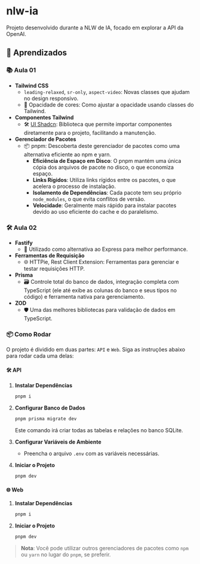 # nlw-ia
Projeto desenvolvido durante a NLW de IA, focado em explorar a API da OpenAI.

## 🚀 Aprendizados

### 📚 Aula 01
- **Tailwind CSS**
  - `leading-relaxed`, `sr-only`, `aspect-video`: Novas classes que ajudam no design responsivo.
  - 🎨 Opacidade de cores: Como ajustar a opacidade usando classes do Tailwind.
- **Componentes Tailwind**
  - 🛠 [UI Shadcn](https://ui.shadcn.com/): Biblioteca que permite importar componentes diretamente para o projeto, facilitando a manutenção.
- **Gerenciador de Pacotes**
  - 📦 pnpm: Descoberta deste gerenciador de pacotes como uma alternativa eficiente ao npm e yarn.
    - **Eficiência de Espaço em Disco**: O pnpm mantém uma única cópia dos arquivos de pacote no disco, o que economiza espaço.
    - **Links Rígidos**: Utiliza links rígidos entre os pacotes, o que acelera o processo de instalação.
    - **Isolamento de Dependências**: Cada pacote tem seu próprio `node_modules`, o que evita conflitos de versão.
    - **Velocidade**: Geralmente mais rápido para instalar pacotes devido ao uso eficiente do cache e do paralelismo.


### 🛠 Aula 02
- **Fastify**
  - 🚀 Utilizado como alternativa ao Express para melhor performance.
- **Ferramentas de Requisição**
  - 🌐 HTTPie, Rest Client Extension: Ferramentas para gerenciar e testar requisições HTTP.
- **Prisma**
  - 🗃 Controle total do banco de dados, integração completa com TypeScript (ele até exibe as colunas do banco e seus tipos no código) e ferramenta nativa para gerenciamento.
- **ZOD**
  - 🛡 Uma das melhores bibliotecas para validação de dados em TypeScript.

### 📦 Como Rodar

O projeto é dividido em duas partes: `API` e `Web`. Siga as instruções abaixo para rodar cada uma delas:

#### 🛠️ API

1. **Instalar Dependências**
    ```bash
    pnpm i
    ```

2. **Configurar Banco de Dados**
    ```bash
    pnpm prisma migrate dev
    ```
    Este comando irá criar todas as tabelas e relações no banco SQLite.

3. **Configurar Variáveis de Ambiente**
    - Preencha o arquivo `.env` com as variáveis necessárias.

4. **Iniciar o Projeto**
    ```bash
    pnpm dev
    ```

#### 🌐 Web

1. **Instalar Dependências**
    ```bash
    pnpm i
    ```

2. **Iniciar o Projeto**
    ```bash
    pnpm dev
    ```

> **Nota**: Você pode utilizar outros gerenciadores de pacotes como `npm` ou `yarn` no lugar do `pnpm`, se preferir.
